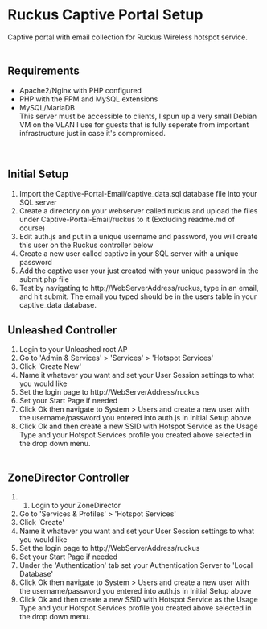 # Ruckus Captive Portal Setup
Captive portal with email collection for Ruckus Wireless hotspot service.
<br><br>
## Requirements
- Apache2/Nginx with PHP configured<br>
- PHP with the FPM and MySQL extensions<br>
- MySQL/MariaDB<br>
This server must be accessible to clients, I spun up a very small Debian VM on the VLAN I use for guests that is fully seperate from important infrastructure just in case it's compromised.<br>
<br>

## Initial Setup
1) Import the Captive-Portal-Email/captive_data.sql database file into your SQL server <br>
2) Create a directory on your webserver called ruckus and upload the files under Captive-Portal-Email/ruckus to it (Excluding readme.md of course) <br>
3) Edit auth.js and put in a unique username and password, you will create this user on the Ruckus controller below <br>
4) Create a new user called captive in your SQL server with a unique password <br>
5) Add the captive user your just created with your unique password in the submit.php file
6) Test by navigating to http://WebServerAddress/ruckus, type in an email, and hit submit. The email you typed should be in the users table in your captive_data database.  <br>

## Unleashed Controller
1) Login to your Unleashed root AP<br>
2) Go to 'Admin & Services' > 'Services' > 'Hotspot Services'<br>
3) Click 'Create New'<br>
4) Name it whatever you want and set your User Session settings to what you would like<br>
5) Set the login page to http://WebServerAddress/ruckus<br>
6) Set your Start Page if needed <br>
7) Click Ok then navigate to System > Users and create a new user with the username/password you entered into auth.js in Initial Setup above<br>
8) Click Ok and then create a new SSID with Hotspot Service as the Usage Type and your Hotspot Services profile you created above selected in the drop down menu. <br><br>
## ZoneDirector Controller
1) 1) Login to your ZoneDirector<br>
2) Go to 'Services & Profiles' > 'Hotspot Services'<br>
3) Click 'Create'<br>
4) Name it whatever you want and set your User Session settings to what you would like<br>
5) Set the login page to http://WebServerAddress/ruckus<br>
6) Set your Start Page if needed <br>
7) Under the 'Authentication' tab set your Authentication Server to 'Local Database'<br>
8) Click Ok then navigate to System > Users and create a new user with the username/password you entered into auth.js in Initial Setup above <br>
9) Click Ok and then create a new SSID with Hotspot Service as the Usage Type and your Hotspot Services profile you created above selected in the drop down menu. <br><br>
